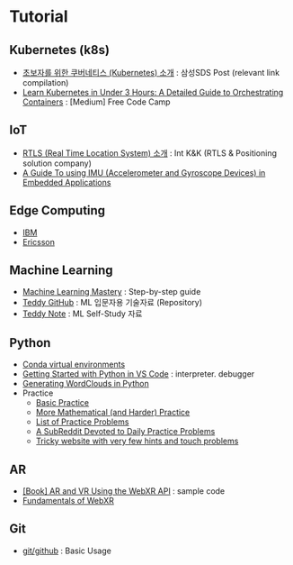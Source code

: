 # Tutorial

## Kubernetes (k8s) 
- [초보자를 위한 쿠버네티스 (Kubernetes) 소개](https://m.post.naver.com/viewer/postView.nhn?volumeNo=14749083&memberNo=36733075&vType=VERTICAL) : 삼성SDS Post (relevant link compilation)
- [Learn Kubernetes in Under 3 Hours: A Detailed Guide to Orchestrating Containers](https://medium.com/free-code-camp/learn-kubernetes-in-under-3-hours-a-detailed-guide-to-orchestrating-containers-114ff420e882) : [Medium] Free Code Camp   

## IoT
- [RTLS (Real Time Location System) 소개](https://blog.naver.com/intknk2) : Int K&K (RTLS & Positioning solution company)  
- [A Guide To using IMU (Accelerometer and Gyroscope Devices) in Embedded Applications](http://www.starlino.com/imu_guide.html)  

## Edge Computing 
- [IBM](https://www.ibm.com/cloud/edge-computing)
- [Ericsson](https://www.ericsson.com/en/digital-services/edge-computing)  

## Machine Learning
- [Machine Learning Mastery](https://machinelearningmastery.com/start-here/) : Step-by-step guide
- [Teddy GitHub](https://github.com/teddylee777/machine-learning) : ML 입문자용 기술자료 (Repository) 
- [Teddy Note](https://teddylee777.github.io/) : ML Self-Study 자료

## Python
- [Conda virtual environments](https://conda.io/projects/conda/en/latest/user-guide/tasks/manage-environments.html#creating-an-environment-with-commands)  
- [Getting Started with Python in VS Code](https://code.visualstudio.com/docs/python/python-tutorial) : interpreter. debugger
- [Generating WordClouds in Python](https://www.datacamp.com/community/tutorials/wordcloud-python?utm_source=adwords_ppc&utm_medium=cpc&utm_campaignid=1455363063&utm_adgroupid=65083631748&utm_device=c&utm_keyword=&utm_matchtype=b&utm_network=g&utm_adpostion=&utm_creative=278443377086&utm_targetid=dsa-429603003980&utm_loc_interest_ms=&utm_loc_physical_ms=1009871&gclid=CjwKCAiAvriMBhAuEiwA8Cs5lU_yhyuyLxpiQEa6ALe0Wc7cMrw6JmM_e5wDlzQ6M3Tqz08NGhj5vRoCjV8QAvD_BwE)
- Practice
   - [Basic Practice](http://codingbat.com/python)
   - [More Mathematical (and Harder) Practice](https://projecteuler.net/archives)
   - [List of Practice Problems](http://www.codeabbey.com/index/task_list)
   - [A SubReddit Devoted to Daily Practice Problems](https://www.reddit.com/r/dailyprogrammer)
   - [Tricky website with very few hints and touch problems](http://www.pythonchallenge.com/)

## AR
- [[Book] AR and VR Using the WebXR API](https://github.com/Apress/ar-vr-using-webxr-api) : sample code  
- [Fundamentals of WebXR](https://developer.mozilla.org/en-US/docs/Web/API/WebXR_Device_API/Fundamentals)  

## Git
- [git/github](https://blog.naver.com/nicholasdw/222290803114) : Basic Usage  


